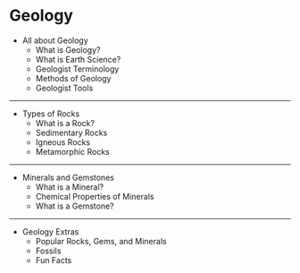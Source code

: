 # Geology

- All about Geology
	- What is Geology?
	- What is Earth Science?
	- Geologist Terminology
	- Methods of Geology
	- Geologist Tools
- - -
- Types of Rocks
	- What is a Rock?
	- Sedimentary Rocks
	- Igneous Rocks
	- Metamorphic Rocks
- - -
- Minerals and Gemstones
	- What is a Mineral?
	- Chemical Properties of Minerals
	- What is a Gemstone?
- - -	
- Geology Extras
	- Popular Rocks, Gems, and Minerals
	- Fossils
	- Fun Facts
	



